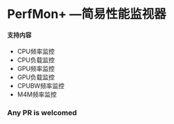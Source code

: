 # PerfMon+ —简易性能监视器
#### 支持内容
* CPU频率监控
* CPU负载监控
* GPU频率监控
* GPU负载监控
* CPUBW频率监控
* M4M频率监控

### Any PR is welcomed
